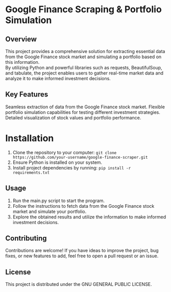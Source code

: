 # Google Finance Scraping & Portfolio Simulation

## Overview
This project provides a comprehensive solution for extracting essential data from the Google Finance stock market and simulating a portfolio based on this information.<br> 
By utilizing Python and powerful libraries such as requests, BeautifulSoup, and tabulate, the project enables users to gather real-time market data and analyze it to make informed investment decisions.

## Key Features
Seamless extraction of data from the Google Finance stock market.
Flexible portfolio simulation capabilities for testing different investment strategies.
Detailed visualization of stock values and portfolio performance.

# Installation

1. Clone the repository to your computer:
`git clone https://github.com/your-username/google-finance-scraper.git`
2. Ensure Python is installed on your system.
3. Install project dependencies by running:
`pip install -r requirements.txt`

## Usage
1. Run the main.py script to start the program.
2. Follow the instructions to fetch data from the Google Finance stock market and simulate your portfolio.
3. Explore the obtained results and utilize the information to make informed investment decisions.

## Contributing
Contributions are welcome! If you have ideas to improve the project, bug fixes, or new features to add, feel free to open a pull request or an issue.

## License
This project is distributed under the GNU GENERAL PUBLIC LICENSE.

